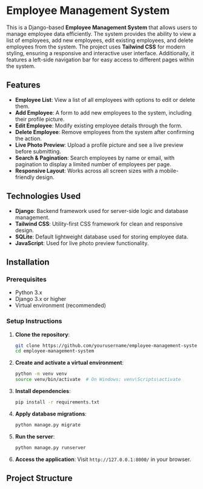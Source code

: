 # Employee Management System

This is a Django-based **Employee Management System** that allows users to manage employee data efficiently. The system provides the ability to view a list of employees, add new employees, edit existing employees, and delete employees from the system. The project uses **Tailwind CSS** for modern styling, ensuring a responsive and interactive user interface. Additionally, it features a left-side navigation bar for easy access to different pages within the system.

## Features

- **Employee List**: View a list of all employees with options to edit or delete them.
- **Add Employee**: A form to add new employees to the system, including their profile picture.
- **Edit Employee**: Modify existing employee details through the form.
- **Delete Employee**: Remove employees from the system after confirming the action.
- **Live Photo Preview**: Upload a profile picture and see a live preview before submitting.
- **Search & Pagination**: Search employees by name or email, with pagination to display a limited number of employees per page.
- **Responsive Layout**: Works across all screen sizes with a mobile-friendly design.

## Technologies Used

- **Django**: Backend framework used for server-side logic and database management.
- **Tailwind CSS**: Utility-first CSS framework for clean and responsive design.
- **SQLite**: Default lightweight database used for storing employee data.
- **JavaScript**: Used for live photo preview functionality.

## Installation

### Prerequisites
- Python 3.x
- Django 3.x or higher
- Virtual environment (recommended)

### Setup Instructions

1. **Clone the repository**:
    ```bash
    git clone https://github.com/yourusername/employee-management-system.git
    cd employee-management-system
    ```

2. **Create and activate a virtual environment**:
    ```bash
    python -m venv venv
    source venv/bin/activate  # On Windows: venv\Scripts\activate
    ```

3. **Install dependencies**:
    ```bash
    pip install -r requirements.txt
    ```

4. **Apply database migrations**:
    ```bash
    python manage.py migrate
    ```

5. **Run the server**:
    ```bash
    python manage.py runserver
    ```

6. **Access the application**:
    Visit `http://127.0.0.1:8000/` in your browser.

## Project Structure

